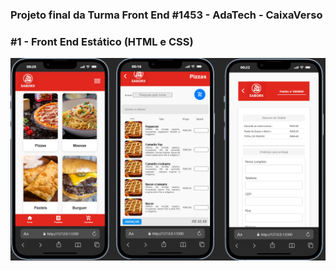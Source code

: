 <h3>Projeto final da Turma Front End #1453 - AdaTech - CaixaVerso<h3>

#1 - Front End Estático (HTML e CSS)

<img src="/imagens/saborx-app.png" alt="Texto Alternativo">

